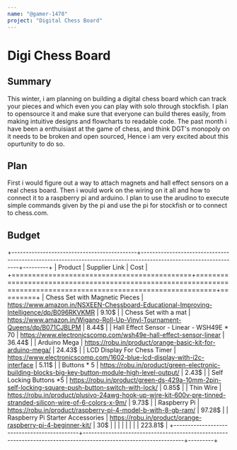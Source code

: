 ```yaml
---
name: "@gamer-1478"
project: "Digital Chess Board"
---
```


# Digi Chess Board

## Summary

This winter, i am planning on building a digital chess board which can track your pieces and which even you can play with solo through stockfish. 
I plan to opensource it and make sure that everyone can build theres easily, from making intuitive designs and flowcharts to readable code. 
The past month i have been a enthuisiast at the game of chess, and think DGT's monopoly on it needs to be broken and open sourced, Hence i am very excited about this opurtunity to do so. 

## Plan

First i would figure out a way to attach magnets and hall effect sensors on a real chess board. 
Then i would work on the wiring on it all and how to connect it to a raspberry pi and arduino. 
I plan to use the arudino to execute simple commands given by the pi and use the pi for stockfish or to connect to chess.com.

## Budget

+--------------------------------------------+-----------------------------------------------------------------------------------------------------------------+---------+
| Product                                    | Supplier Link                                                                                                   | Cost    |
+============================================+=================================================================================================================+=========+
| Chess Set with Magnetic Pieces             | https://www.amazon.in/NSXEEN-Chessboard-Educational-Improving-Intelligence/dp/B096RKVKMR                        | 9.10$   |
| Chess Set with a mat                       | https://www.amazon.in/Wigano-Roll-Up-Vinyl-Tournament-Queens/dp/B071CJBLPM                                      | 8.44$   |
| Hall Effect Sensor - Linear - WSH49E * 70  | https://www.electronicscomp.com/wsh49e-hall-effect-sensor-linear                                                | 36.44$  |
| Arduino Mega                               | https://robu.in/product/orange-basic-kit-for-arduino-mega/                                                      | 24.43$  |
| LCD Display For Chess Timer                | https://www.electronicscomp.com/1602-blue-lcd-display-with-i2c-interface                                        | 5.11$   |
| Buttons * 5                                | https://robu.in/product/green-electronic-building-blocks-big-key-button-module-high-level-output/               | 2.43$   |
| Self Locking Buttons *5                    | https://robu.in/product/green-ds-429a-10mm-2pin-self-locking-square-push-button-switch-with-lock/               | 0.85$   |
| Thin Wire                                  | https://robu.in/product/plusivo-24awg-hook-up-wire-kit-600v-pre-tinned-stranded-silicon-wire-of-6-colors-x-9m/  | 9.73$   |
| Raspberry Pi                               | https://robu.in/product/raspberry-pi-4-model-b-with-8-gb-ram/                                                   | 97.28$  |
| Raspberry Pi Starter Accessories           | https://robu.in/product/orange-raspberry-pi-4-beginner-kit/                                                     | 30$     |
|                                            |                                                                                                                 |         |
|                                            |                                                                                                                 | 223.81$ |
+--------------------------------------------+-----------------------------------------------------------------------------------------------------------------+---------+
